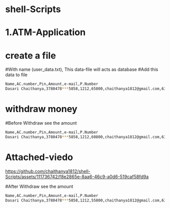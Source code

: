 # shell-Scripts
# 1.ATM-Application
# create a file
#With name  (user_data.txt),
 This  data-file will acts as database
#Add this data to file
```bash 
Name,AC.number,Pin,Amount,e-mail,P.Number
Dasari Chaithanya,3780478***5858,1212,65800,chaithanya1812@gmail.com,6303128***
```
# withdraw money
#Before Withdraw see the amount
```bash 
Name,AC.number,Pin,Amount,e-mail,P.Number
Dasari Chaithanya,3780478***5858,1212,60800,chaithanya1812@gmail.com,6303128***
```
# Attached-viedo
https://github.com/chaithanya1812/shell-Scripts/assets/111736742/f8e2865e-8aa6-46c9-a0d6-519caf58fd9a

#After Withdraw see the amount
```bash 
Name,AC.number,Pin,Amount,e-mail,P.Number
Dasari Chaithanya,3780478***5858,1212,55800,chaithanya1812@gmail.com,6303128***
```

